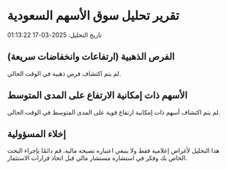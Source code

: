 # تقرير تحليل سوق الأسهم السعودية
تاريخ التحليل: 2025-03-17 01:13:22

## الفرص الذهبية (ارتفاعات وانخفاضات سريعة)
لم يتم اكتشاف فرص ذهبية في الوقت الحالي.

## الأسهم ذات إمكانية الارتفاع على المدى المتوسط
لم يتم اكتشاف أسهم ذات إمكانية ارتفاع قوية على المدى المتوسط في الوقت الحالي.

## إخلاء المسؤولية
هذا التحليل لأغراض إعلامية فقط ولا ينبغي اعتباره نصيحة مالية. قم دائمًا بإجراء البحث الخاص بك وفكر في استشارة مستشار مالي قبل اتخاذ قرارات الاستثمار.